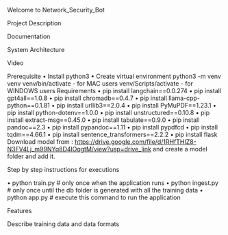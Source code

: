 Welcome to Network_Security_Bot

Project Description

Documentation

System Architecture

Video 

Prerequisite
•	Install python3
•	Create virtual environment
	    python3 -m venv venv
	    venv/bin/activate - for MAC users
	    venv/Scripts/activate - for WINDOWS users
Requirements
•	pip install langchain==0.0.274 
•	pip install gpt4all==1.0.8 
•	pip install chromadb==0.4.7 
•	pip install llama-cpp-python==0.1.81
•	pip install urllib3==2.0.4 
•	pip install PyMuPDF==1.23.1 
•	pip install python-dotenv==1.0.0 
•	pip install unstructured==0.10.8 
•	pip install extract-msg==0.45.0
•	pip install tabulate==0.9.0
•	pip install pandoc==2.3 
•	pip install pypandoc==1.11 
•	pip install pypdfcd
•	pip install tqdm==4.66.1
•	pip install sentence_transformers==2.2.2 
•	pip install flask
    Download model from : https://drive.google.com/file/d/1RHfTHIZ8-N3FV4Lj_m99NYq8D4lOqgtM/view?usp=drive_link and create a model folder and add it.

Step by step instructions for executions

•	python train.py  # only once when the application runs
•	python ingest.py # only once until the db folder is generated with all the training data
•	python app.py    # execute this command to run the application

Features

Describe training data and data formats


